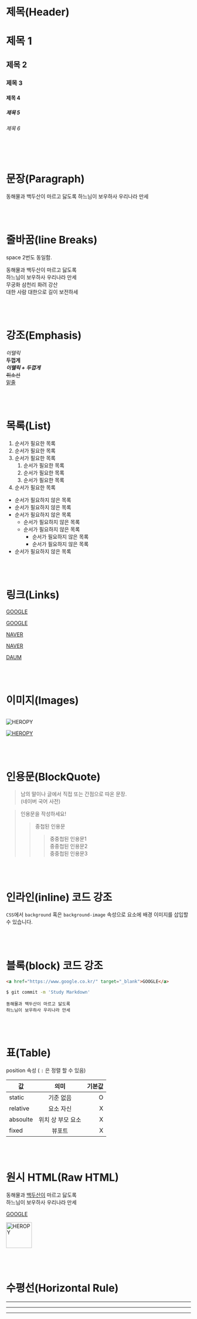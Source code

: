 # 제목(Header)

# 제목 1
## 제목 2
### 제목 3
#### 제목 4
##### 제목 5
###### 제목 6


</br></br>
# 문장(Paragraph)

동해물과 백두산이 마르고 닳도록
하느님이 보우하사 우리나라 만세


</br></br>
# 줄바꿈(line Breaks)
space 2번도 동일함.

동해물과 백두산이 마르고 닳도록<br/>
하느님이 보우하사 우리나라 만세<br/>
무궁화 삼천리 화려 강산<br/>
대한 사람 대한으로 길이 보전하세<br/>

</br></br>
# 강조(Emphasis)

_이텔릭_<br/>
**두껍게**  
**_이텔릭 + 두껍게_**  
~~취소선~~  
<u>밑줄</u>  


</br></br>
# 목록(List)

1. 순서가 필요한 목록
1. 순서가 필요한 목록
1. 순서가 필요한 목록
    1. 순서가 필요한 목록
    1. 순서가 필요한 목록
    1. 순서가 필요한 목록
1. 순서가 필요한 목록

- 순서가 필요하지 않은 목록
- 순서가 필요하지 않은 목록
- 순서가 필요하지 않은 목록
    - 순서가 필요하지 않은 목록
    - 순서가 필요하지 않은 목록
        - 순서가 필요하지 않은 목록
        - 순서가 필요하지 않은 목록
- 순서가 필요하지 않은 목록


</br></br>
# 링크(Links)

<a href="https://google.com">GOOGLE</a>

[GOOGLE](https://google.com)

<a href="https://naver.com" title="NAVER로 이동">NAVER</a>

[NAVER](https://naver.com "NAVER로 이동!")

<a href="https://daum.net" title="DAUM으로 이동!"     
target="_blank">DAUM</a>


</br></br>
# 이미지(Images)
![]()

![HEROPY](	https://heropy.blog/css/images/logo.png)


[![HEROPY](https://heropy.blog/css/images/logo.png)](https://heropy.blog/)


</br></br>
# 인용문(BlockQuote)

> 남의 말이나 글에서 직접 또는 간점으로 따온 문장.  
> (네이버 국어 사전)


> 인용문을 작성하세요!  
>> 중첩된 인용문  
>>> 중중첩된 인용문1  
>>> 중중첩된 인용문2  
>>> 중중첩된 인용문3  

</br></br>
# 인라인(inline) 코드 강조

`CSS`에서 `background` 혹은 `background-image` 속성으로 요소에 배경 이미지를 삽입할 수 있습니다.

</br></br>
# 블록(block) 코드 강조

```html
<a href="https://www.google.co.kr/" target="_blank">GOOGLE</a>
```

```bash
$ git commit -m 'Study Markdown'
```

```plaintext
동해물과 백두산이 마르고 닳도록
하느님이 보우하사 우리나라 만세
```

</br></br>
# 표(Table)

position 속성 ( `:` 은 정렬 할 수 있음)

값 | 의미 | 기본값
--|:--:|--:
static | 기준 없음 | O
relative | 요소 자신 | X
absoulte | 위치 상 부모 요소 | X
fixed | 뷰포트 | X

</br></br>
# 원시 HTML(Raw HTML)

동해물과 <span style="text-decoration: underline;">백두산이</span> 마르고 닳도록</br>
하느님이 보우하사 우리나라 만세


<a href="https://www.google.co.kr/" target="_blank">GOOGLE</a>

<img width="70" src="https://heropy.blog/css/images/logo.png" alt="HEROPY">


</br></br>
# 수평선(Horizontal Rule)
---
***
___


